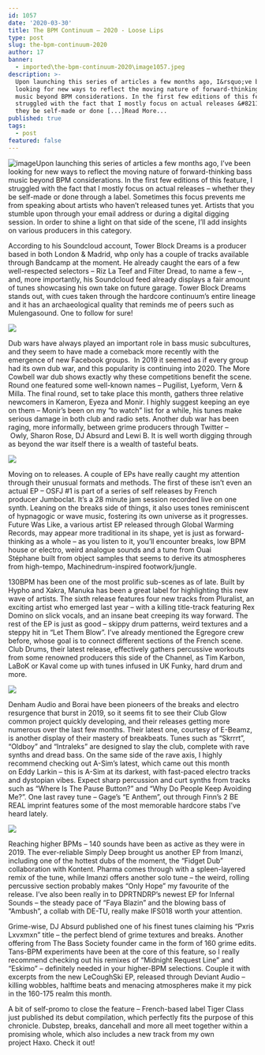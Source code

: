 ```yaml
---
id: 1057
date: '2020-03-30'
title: The BPM Continuum – 2020 - Loose Lips
type: post
slug: the-bpm-continuum-2020
author: 17
banner:
  - imported\the-bpm-continuum-2020\image1057.jpeg
description: >-
  Upon launching this series of articles a few months ago, I&rsquo;ve been
  looking for new ways to reflect the moving nature of forward-thinking bass
  music beyond BPM considerations. In the first few editions of this feature, I
  struggled with the fact that I mostly focus on actual releases &#8211; whether
  they be self-made or done [...]Read More...
published: true
tags:
  - post
featured: false
---
```

![image](../imported\the-bpm-continuum-2020\image1057.jpeg)Upon launching this series of articles a few months ago, I’ve been looking for new ways to reflect the moving nature of forward-thinking bass music beyond BPM considerations. In the first few editions of this feature, I struggled with the fact that I mostly focus on actual releases – whether they be self-made or done through a label. Sometimes this focus prevents me from speaking about artists who haven’t released tunes yet. Artists that you stumble upon through your email address or during a digital digging session. In order to shine a light on that side of the scene, I’ll add insights on various producers in this category.

According to his Soundcloud account, Tower Block Dreams is a producer based in both London & Madrid, whp only has a couple of tracks available through Bandcamp at the moment. He already caught the ears of a few well-respected selectors – Riz La Teef and Filter Dread, to name a few –, and, more importantly, his Soundcloud feed already displays a fair amount of tunes showcasing his own take on future garage. Tower Block Dreams stands out, with cues taken through the hardcore continuum’s entire lineage and it has an archaeological quality that reminds me of peers such as Mulengasound. One to follow for sure!

![](/wp-content/uploads/live/img/wysiwyg/5e81e710d8ef8.jpeg)

Dub wars have always played an important role in bass music subcultures, and they seem to have made a comeback more recently with the emergence of new Facebook groups.  In 2019 it seemed as if every group had its own dub war, and this popularity is continuing into 2020. The More Cowbell war dub shows exactly why these competitions benefit the scene. Round one featured some well-known names – Pugilist, Lyeform, Vern & Milla. The final round, set to take place this month, gathers three relative newcomers in Kameron, Eyeza and Monir. I highly suggest keeping an eye on them – Monir’s been on my “to watch” list for a while, his tunes make serious damage in both club and radio sets. Another dub war has been raging, more informally, between grime producers through Twitter – Owly, Sharon Rose, DJ Absurd and Lewi B. It is well worth digging through as beyond the war itself there is a wealth of tasteful beats.

![](/wp-content/uploads/live/img/wysiwyg/5e81e4e9f1000.png)

Moving on to releases. A couple of EPs have really caught my attention through their unusual formats and methods. The first of these isn’t even an actual EP – OSFJ #1 is part of a series of self releases by French producer Jumboclat. It’s a 28 minute jam session recorded live on one synth. Leaning on the breaks side of things, it also uses tones reminiscent of hypnagogic or wave music, fostering its own universe as it progresses. Future Was Like, a various artist EP released through Global Warming Records, may appear more traditional in its shape, yet is just as forward-thinking as a whole – as you listen to it, you’ll encounter breaks, low BPM house or electro, weird analogue sounds and a tune from Ouai Stéphane built from object samples that seems to derive its atmospheres from high-tempo, Machinedrum-inspired footwork/jungle.

130BPM has been one of the most prolific sub-scenes as of late. Built by Hypho and Xakra, Manuka has been a great label for highlighting this new wave of artists. The sixth release features four new tracks from Pluralist, an exciting artist who emerged last year – with a killing title-track featuring Rex Domino on slick vocals, and an insane beat creeping its way forward. The rest of the EP is just as good – skippy drum patterns, weird textures and a steppy hit in “Let Them Blow”. I’ve already mentioned the Egregore crew before, whose goal is to connect different sections of the French scene. Club Drums, their latest release, effectively gathers percussive workouts from some renowned producers this side of the Channel, as Tim Karbon, LaBoK or Kaval come up with tunes infused in UK Funky, hard drum and more.

![](/wp-content/uploads/live/img/wysiwyg/5e81e4fd38807.jpeg)

Denham Audio and Borai have been pioneers of the breaks and electro resurgence that burst in 2019, so it seems fit to see their Club Glow common project quickly developing, and their releases getting more numerous over the last few months. Their latest one, courtesy of E-Beamz, is another display of their mastery of breakbeats. Tunes such as “Skrrrt”, “Oldboy” and “Intraleks” are designed to slay the club, complete with rave synths and dread bass. On the same side of the rave axis, I highly recommend checking out A-Sim’s latest, which came out this month on Eddy Larkin – this is A-Sim at its darkest, with fast-paced electro tracks and dystopian vibes. Expect sharp percussion and curt synths from tracks such as “Where Is The Pause Button?” and “Why Do People Keep Avoiding Me?”. One last ravey tune – Gage’s “E Anthem”, out through Finn’s 2 BE REAL imprint features some of the most memorable hardcore stabs I’ve heard lately.

![](/wp-content/uploads/live/img/wysiwyg/5e81e50c98e2d.jpeg)

Reaching higher BPMs – 140 sounds have been as active as they were in 2019. The ever-reliable Simply Deep brought us another EP from Imanzi, including one of the hottest dubs of the moment, the “Fidget Dub” collaboration with Kontent. Pharma comes through with a spleen-layered remix of the tune, while Imanzi offers another solo tune – the weird, rolling percussive section probably makes “Only Hope” my favourite of the release. I’ve also been really in to DPRTNDRP’s newest EP for Infernal Sounds – the steady pace of “Faya Blazin” and the blowing bass of “Ambush”, a collab with DE-TU, really make IFS018 worth your attention. 

Grime-wise, DJ Absurd published one of his finest tunes claiming his “Pxris Lxvxmxn” title – the perfect blend of grime textures and breaks. Another offering from The Bass Society founder came in the form of 160 grime edits. Tans-BPM experiments have been at the core of this feature, so I really recommend checking out his remixes of “Midnight Request Line” and “Eskimo” – definitely needed in your higher-BPM selections. Couple it with excerpts from the new LeCoughSki EP, released through Deviant Audio – killing wobbles, halftime beats and menacing atmospheres make it my pick in the 160-175 realm this month.

A bit of self-promo to close the feature – French-based label Tiger Class just published its debut compilation, which perfectly fits the purpose of this chronicle. Dubstep, breaks, dancehall and more all meet together within a promising whole, which also includes a new track from my own project Haxo. Check it out!